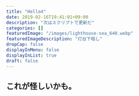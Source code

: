 ```yaml
---
title: "Hello4"
date: 2019-02-16T19:41:01+09:00
description: "次はスクリプトで更新だ"
categories: []
featuredImage: "/images/lighthouse-sea_640.webp"
featuredImageDescription: "灯台下暗し"
dropCap: false
displayInMenu: false
displayInList: true
draft: false
---
```

## これが怪しいかも。
